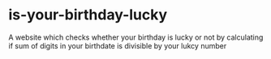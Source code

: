 # is-your-birthday-lucky
A website which checks whether your birthday is lucky or not by calculating if sum of digits in your birthdate is divisible by your lukcy number
